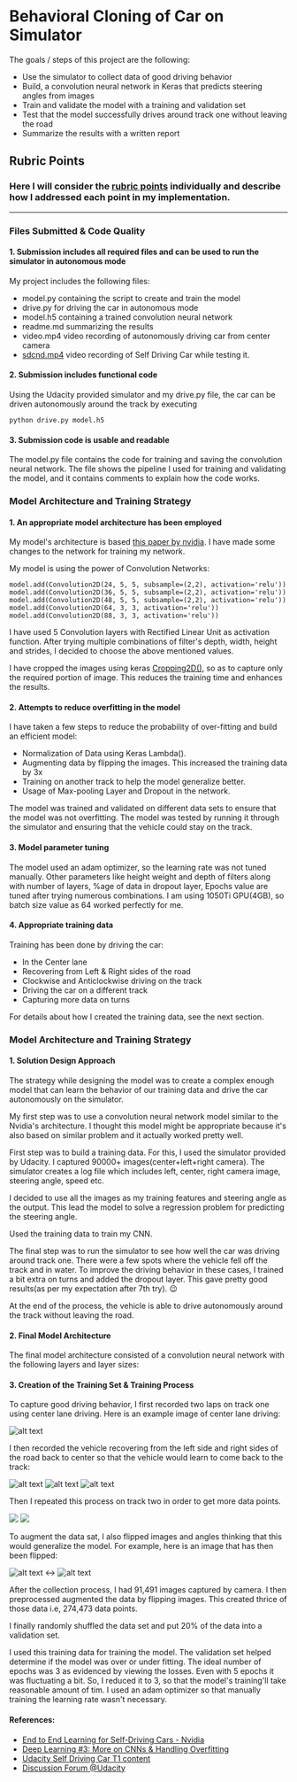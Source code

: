 
# **Behavioral Cloning of Car on Simulator**

The goals / steps of this project are the following:
* Use the simulator to collect data of good driving behavior
* Build, a convolution neural network in Keras that predicts steering angles from images
* Train and validate the model with a training and validation set
* Test that the model successfully drives around track one without leaving the road
* Summarize the results with a written report


[//]: # (Image References)

[image1]: ./examples/placeholder.png "Model Visualization"
[image2]: ./center.JPG "Model Visualization"
[image3]: ./left.jpg "Recovery Image"
[image4]: ./right.jpg "Recovery Image"
[image5]: ./cent1.jpg "Recovery Image"


## Rubric Points
### Here I will consider the [rubric points](https://review.udacity.com/#!/rubrics/432/view) individually and describe how I addressed each point in my implementation.  

---
### Files Submitted & Code Quality

#### 1. Submission includes all required files and can be used to run the simulator in autonomous mode

My project includes the following files:
* model.py containing the script to create and train the model
* drive.py for driving the car in autonomous mode
* model.h5 containing a trained convolution neural network 
* readme.md summarizing the results
* video.mp4 video recording of autonomously driving car from center camera
* [sdcnd.mp4](https://drive.google.com/file/d/0B5JhOt8s53ruODhjU0ZCR1RvdEk/view?usp=sharing) video recording of Self Driving Car while testing it.

#### 2. Submission includes functional code
Using the Udacity provided simulator and my drive.py file, the car can be driven autonomously around the track by executing 
```
python drive.py model.h5
```

#### 3. Submission code is usable and readable

The model.py file contains the code for training and saving the convolution neural network. The file shows the pipeline I used for training and validating the model, and it contains comments to explain how the code works.

### Model Architecture and Training Strategy

#### 1. An appropriate model architecture has been employed

My model's architecture is based [this paper by nvidia](<http://images.nvidia.com/content/tegra/automotive/images/2016/solutions/pdf/end-to-end-dl-using-px.pdf>). I have made some changes to the network for training my network.

My model is using the power of Convolution Networks:
```
model.add(Convolution2D(24, 5, 5, subsample=(2,2), activation='relu'))
model.add(Convolution2D(36, 5, 5, subsample=(2,2), activation='relu'))
model.add(Convolution2D(48, 5, 5, subsample=(2,2), activation='relu'))
model.add(Convolution2D(64, 3, 3, activation='relu'))
model.add(Convolution2D(88, 3, 3, activation='relu'))
```

I have used 5 Convolution layers with Rectified Linear Unit as activation function. After trying multiple combinations of filter's depth, width, height and strides, I decided to choose the above mentioned values.

I have cropped the images using keras [Cropping2D()](<https://keras.io/layers/convolutional/#cropping2d>), so as to capture only the required portion of image. This reduces the training time and enhances the results.

#### 2. Attempts to reduce overfitting in the model

I have taken a few steps to reduce the probability of over-fitting and build an efficient model:
- Normalization of Data using Keras Lambda().
- Augmenting data by flipping the images. This increased the training data by 3x
- Training on another track to help the model generalize better.
- Usage of Max-pooling Layer and Dropout in the network.


The model was trained and validated on different data sets to ensure that the model was not overfitting. The model was tested by running it through the simulator and ensuring that the vehicle could stay on the track.

#### 3. Model parameter tuning

The model used an adam optimizer, so the learning rate was not tuned manually. Other parameters like height weight and depth of filters along with number of layers, %age of data in dropout layer, Epochs value are tuned after trying numerous combinations.
I am using 1050Ti GPU(4GB), so batch size value as 64 worked perfectly for me. 

#### 4. Appropriate training data

Training has been done by driving the car:
- In the Center lane
- Recovering from Left & Right sides of the road
- Clockwise and Anticlockwise driving on the track
- Driving the car on a different track
- Capturing more data on turns

For details about how I created the training data, see the next section. 

### Model Architecture and Training Strategy
 
#### 1. Solution Design Approach

The strategy while designing the model was to create a complex enough model that can learn the behavior of our training data and drive the car autonomously on the simulator. 

My first step was to use a convolution neural network model similar to the Nvidia's architecture. I thought this model might be appropriate because it's also based on similar problem and it actually worked pretty well. 

First step was to build a training data. For this, I used the simulator provided by Udacity. I captured 90000+ images(center+left+right camera). The simulator creates a log file which includes left, center, right camera image, steering angle, speed etc. 

I decided to use all the images as my training features and steering angle as the output. This lead the model to solve a regression problem for predicting the steering angle.

Used the training data to train my CNN. 

The final step was to run the simulator to see how well the car was driving around track one. There were a few spots where the vehicle fell off the track and in water. To improve the driving behavior in these cases, I trained a bit extra on turns and added the dropout layer. 
This gave pretty good results(as per my expectation after 7th try). :wink:

At the end of the process, the vehicle is able to drive autonomously around the track without leaving the road.

#### 2. Final Model Architecture

The final model architecture consisted of a convolution neural network with the following layers and layer sizes:


#### 3. Creation of the Training Set & Training Process

To capture good driving behavior, I first recorded two laps on track one using center lane driving. Here is an example image of center lane driving:

![alt text][image2]

I then recorded the vehicle recovering from the left side and right sides of the road back to center so that the vehicle would learn to come back to the track:

![alt text][image3]
![alt text][image4]
![alt text][image5]

Then I repeated this process on track two in order to get more data points.

![](./t2.jpg)
![](./t2l.jpg)


To augment the data sat, I also flipped images and angles thinking that this would generalize the model. For example, here is an image that has then been flipped:

![alt text](./left.jpg) <-> 
![alt text](./left_flip.jpg)



After the collection process, I had 91,491 images captured by camera. I then preprocessed augmented the data by flipping images. This created thrice of those data i.e, 274,473 data points.


I finally randomly shuffled the data set and put 20% of the data into a validation set. 

I used this training data for training the model. The validation set helped determine if the model was over or under fitting. The ideal number of epochs was 3 as evidenced by viewing the losses. Even with 5 epochs it was fluctuating a bit. So, I reduced it to 3, so that the model's training'll take reasonable amount of tim. I used an adam optimizer so that manually training the learning rate wasn't necessary.


#### References:
- [End to End Learning for Self-Driving Cars - Nvidia](<http://images.nvidia.com/content/tegra/automotive/images/2016/solutions/pdf/end-to-end-dl-using-px.pdf>)
- [Deep Learning #3: More on CNNs & Handling Overfitting](https://medium.com/towards-data-science/deep-learning-3-more-on-cnns-handling-overfitting-2bd5d99abe5d)
- [Udacity Self Driving Car T1 content](<https://www.udacity.com/drive>)
- [Discussion Forum @Udacity](<https://discussions.udacity.com/>)



